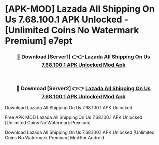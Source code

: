 # [APK-MOD] Lazada All Shipping On Us 7.68.100.1 APK Unlocked - [Unlimited Coins No Watermark Premium] e7ept



<div align="center">
<h3>🔴 Download [Server1] 👉👉 <a href="https://momento.my/?title=Lazada_All_Shipping_On_Us_7.68.100.1_APK_Unlocked">Lazada All Shipping On Us 7.68.100.1 APK Unlocked Mod Apk</a></h3><br>

<h3>🔴 Download [Server2] 👉👉 <a href="https://momento.my/?title=Lazada_All_Shipping_On_Us_7.68.100.1_APK_Unlocked">Lazada All Shipping On Us 7.68.100.1 APK Unlocked Mod Apk</a></h3>
</div>



Download Lazada All Shipping On Us 7.68.100.1 APK Unlocked 

Free APK MOD Lazada All Shipping On Us 7.68.100.1 APK Unlocked [Unlimited Coins No Watermark Premium]

Download Lazada All Shipping On Us 7.68.100.1 APK Unlocked [Unlimited Coins No Watermark Premium] Mod For Android
